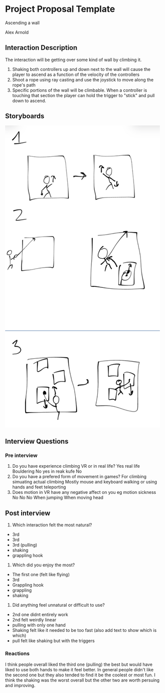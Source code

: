 # Project Proposal Template

Ascending a wall

Alex Arnold

## Interaction Description

The interaction will be getting over some kind of wall by climbing it.

1. Shaking both controllers up and down next to the wall will cause the player to ascend as a function of the velocity of the controllers
1. Shoot a rope using ray casting and use the joystick to move along the rope's path
1. Specific portions of the wall will be climbable. When a controller is touching that section the player can hold the trigger to "stick" and pull down to ascend. 

## Storyboards

![image](IMG_2978.jpg)

## Interview Questions 

### Pre interview
1. Do you have experience climbing VR or in real life?
Yes real life
Bouldering
No
yes in reak kufe
No
1. Do you have a prefered form of movement in games?
For climbing simuating actual climbing
Mostly mouse and keyboard
walking or using hands and feet
teleporting
1. Does motion in VR have any negative affect on you eg motion sickness
No
No
No
When jumping
When moving head
## Post interview
1. Which interaction felt the most natural?
- 3rd
- 3rd
- 3rd (pulling)
- shaking
- grappling hook
1. Which did you enjoy the most?
- The first one (felt like flying)
- 3rd
- Grappling hook
- grappling
- shaking
1. Did anything feel unnatural or difficult to use?
- 2nd one didnt entirely work
- 2nd felt weirdly linear
- pulling with only one hand
- Shaking felt like it needed to be too fast (also add text to show which is which)
- pull felt like shaking but with the triggers



### Reactions
I think people overall liked the third one (pulling) the best but would have liked to use both hands to make it feel better. In general people didn't like the second one but they also tended to find it be the coolest or most fun. I think the shaking was the worst overall but the other two are worth persuing and improving.